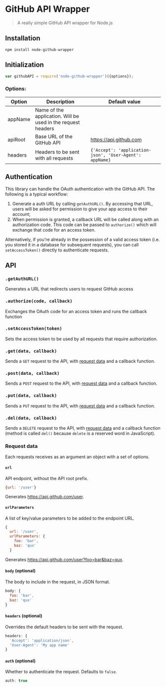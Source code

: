 # GitHub API Wrapper

> A really simple GitHub API wrapper for Node.js

## Installation

```
npm install node-github-wrapper
```

## Initialization

```javascript
var githubAPI = require('node-github-wrapper')({options});
```

### Options:

| Option  | Description  | Default value |
|---|---|---|
| appName | Name of the application. Will be used in the request headers |   |
| apiRoot  | Base URL of the GitHub API | https://api.github.com  |
| headers  | Headers to be sent with all requests  | `{'Accept': 'application-json', 'User-Agent': appName}`  |

## Authentication

This library can handle the OAuth authentication with the GitHub API. The following is a typical workflow:

1. Generate a auth URL by calling `getAuthURL()`. By accessing that URL, users will be asked for permission to give your app access to their account;
2. When permission is granted, a callback URL will be called along with an authorization code. This code can be passed to `authorize()` which will exchange that code for an access token.

Alternatively, if you're already in the possession of a valid access token (i.e. you stored it in a database for subsequent requests), you can call `setAccessToken()` directly to authenticate requests.

## API

### `.getAuthURL()`

Generates a URL that redirects users to request GitHub access

### `.authorize(code, callback)`

Exchanges the OAuth code for an access token and runs the callback function

### `.setAccessToken(token)`

Sets the access token to be used by all requests that require authorization.

### `.get(data, callback)`

Sends a `GET` request to the API, with [request data](#request-data) and a callback function.

### `.post(data, callback)`

Sends a `POST` request to the API, with [request data](#request-data) and a callback function.

### `.put(data, callback)`

Sends a `PUT` request to the API, with [request data](#request-data) and a callback function.

### `.del(data, callback)`

Sends a `DELETE` request to the API, with [request data](#request-data) and a callback function (method is called `del()` because `delete` is a reserved word in JavaScript).

### Request data

Each requests receives as an argument an object with a set of options.

#### `url`

API endpoint, without the API root prefix.

```javascript
{url: '/user'}
```

Generates https://api.github.com/user.

#### `urlParameters`

A list of key/value parameters to be added to the endpoint URL.

```javascript
{
  url: '/user',
  urlParameters: {
    foo: 'bar',
    baz: 'qux'
  }
```

Generates https://api.github.com/user?foo=bar&baz=qux.

#### `body` (optional)

The body to include in the request, in JSON format.

```javascript
body: {
  foo: 'bar',
  baz: 'qux'
}
```

#### `headers` (optional)

Overrides the default headers to be sent with the request.

```javascript
headers: {
  'Accept': 'application/json',
  'User-Agent': 'My app name'
}
```

#### `auth` (optional)

Whether to authenticate the request. Defaults to `false`.

```javascript
auth: true
```
